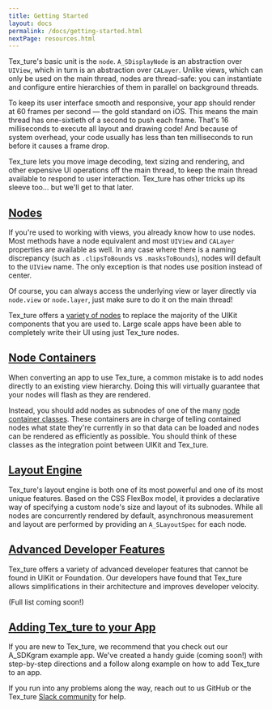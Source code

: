 ```yaml
---
title: Getting Started
layout: docs
permalink: /docs/getting-started.html
nextPage: resources.html
---
```


Tex_ture's basic unit is the `node`.  `A_SDisplayNode` is an abstraction
over `UIView`, which in turn is an abstraction over `CALayer`.  Unlike views, which
can only be used on the main thread, nodes are thread-safe:  you can
instantiate and configure entire hierarchies of them in parallel on background
threads.

To keep its user interface smooth and responsive, your app should render at 60
frames per second &mdash; the gold standard on iOS.  This means the main thread
has one-sixtieth of a second to push each frame.  That's 16 milliseconds to
execute all layout and drawing code!  And because of system overhead, your code
usually has less than ten milliseconds to run before it causes a frame drop.

Tex_ture lets you move image decoding, text sizing and rendering, and
other expensive UI operations off the main thread, to keep the main thread available to 
respond to user interaction.  Tex_ture has other tricks up its
sleeve too... but we'll get to that later.

<h2><a href = "node-overview.html">Nodes</a></h2>

If you're used to working with views, you already know how to use nodes.  Most methods have a node equivalent and most `UIView` and `CALayer` properties are available as well.  In any case where there is a naming discrepancy (such as `.clipsToBounds` vs `.masksToBounds`), nodes will default to the `UIView` name.  The only exception is that nodes use position instead of center.

Of course, you can always access the underlying view or layer directly via `node.view` or `node.layer`, just make sure to do it on the main thread!

Tex_ture offers a <a href = "node-overview.html">variety of nodes</a> to replace the majority of the UIKit components that you are used to. Large scale apps have been able to completely write their UI using just Tex_ture nodes. 

<h2><a href = "containers-overview.html">Node Containers</a></h2>

When converting an app to use Tex_ture, a common mistake is to add nodes directly to an existing view hierarchy.  Doing this will virtually guarantee that your nodes will flash as they are rendered.  

Instead, you should add nodes as subnodes of one of the many <a href = "containers-overview.html">node container classes</a>.  These containers are in charge of telling contained nodes what state they're currently in so that data can be loaded and nodes can be rendered as efficiently as possible.  You should think of these classes as the integration point between UIKit and Tex_ture.

<h2><a href = "/docs/layout-engine.html">Layout Engine</a></h2>

Tex_ture's layout engine is both one of its most powerful and one of its most unique features.  Based on the CSS FlexBox model, it provides a declarative way of specifying a custom node's size and layout of its subnodes.  While all nodes are concurrently rendered by default, asynchronous measurement and layout are performed by providing an `A_SLayoutSpec` for each node.

<h2><a href = "/docs/layout-engine.html">Advanced Developer Features</a></h2>

Tex_ture offers a variety of advanced developer features that cannot be found in UIKit or Foundation.  Our developers have found that Tex_ture allows simplifications in their architecture and improves developer velocity. 

(Full list coming soon!)

<h2><a href = "/docs/layout-engine.html">Adding Tex_ture to your App</a></h2>

If you are new to Tex_ture, we recommend that you check out our A_SDKgram example app. We've created a handy guide (coming soon!) with step-by-step directions and a follow along example on how to add Tex_ture to an app. 

If you run into any problems along the way, reach out to us GitHub or the Tex_ture <a href = "/docs/resources.html#slack">Slack community</a> for help.
